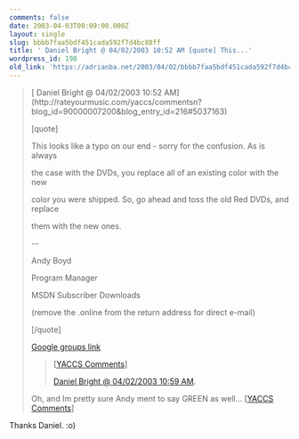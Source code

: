 ```yaml
---
comments: false
date: 2003-04-03T00:09:00.000Z
layout: single
slug: bbbb7faa5bdf451cada592f7d4bc88ff
title: ' Daniel Bright @ 04/02/2003 10:52 AM [quote] This...'
wordpress_id: 198
old_link: 'https://adrianba.net/2003/04/02/bbbb7faa5bdf451cada592f7d4bc88ff/'
---
```

<blockquote>[
Daniel Bright @ 04/02/2003 10:52 AM](http://rateyourmusic.com/yaccs/commentsn?blog_id=90000007200&blog_entry_id=216#5037163)  

[quote]  

This looks like a typo on our end - sorry for the confusion. As is
always  

the case with the DVDs, you replace all of an existing color with
the new  

color you were shipped. So, go ahead and toss the old Red DVDs, and
replace  

them with the new ones.  
  

--  

Andy Boyd  

Program Manager  

MSDN Subscriber Downloads  

(remove the .online from the return address for direct
e-mail)  

[/quote]  
  
[Google groups link](http://groups.google.com/groups?hl=en&lr=&ie=UTF-8&threadm=b5pkjh%24fjp%2404%241%40news.t-online.com&rnum=1&prev=/groups%3Fq%3Dcolor%2Bblind%2Bgroup:microsoft.public.msdn.general%26hl%3Den%26lr%3D%26ie%3DUTF-8%26selm%3Db5pkjh%2524fjp%252404%25241%2540news.t-online.com%26rnum%3D1)
> 
> [[YACCS Comments](/)]
> 
> [
Daniel Bright @ 04/02/2003 10:59 AM](http://rateyourmusic.com/yaccs/commentsn?blog_id=90000007200&blog_entry_id=216#5037227).  

Oh, and Im pretty sure Andy ment to say GREEN as well...
[[YACCS
Comments](/)]
> 
> </blockquote>

Thanks Daniel. :o)
